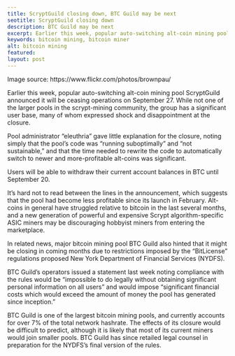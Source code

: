 ```yaml
---
title: ScryptGuild closing down, BTC Guild may be next
seotitle: ScryptGuild closing down
description: BTC Guild may be next
excerpt: Earlier this week, popular auto-switching alt-coin mining pool 
keywords: bitcoin mining, bitcoin miner
alt: bitcoin mining
featured: 
layout: post
---
```


<p>Image source: https://www.flickr.com/photos/brownpau/<p>

<p>Earlier this week, popular auto-switching alt-coin mining pool ScryptGuild announced it will be ceasing operations on September 27. While not one of the larger pools in the scrypt-mining community, the group has a significant user base, many of whom expressed shock and disappointment at the closure. <p>

<p>Pool administrator “eleuthria” gave little explanation for the closure, noting simply that the pool’s code was “running suboptimally” and “not sustainable,” and that the time needed to rewrite the code to automatically switch to newer and more-profitable alt-coins was significant.<p>

<p>Users will be able to withdraw their current account balances in BTC until September 20.<p>

<p>It’s hard not to read between the lines in the announcement, which suggests that the pool had become less profitable since its launch in February. Alt-coins in general have struggled relative to bitcoin in the last several months, and a new generation of powerful and expensive Scrypt algorithm-specific ASIC miners may be discouraging hobbyist miners from entering the marketplace.<p>

<p>In related news, major bitcoin mining pool BTC Guild also hinted that it might be closing in coming months due to restrictions imposed by the “BitLicense” regulations proposed New York Department of Financial Services (NYDFS). <p>

<p>BTC Guild’s operators issued a statement last week noting compliance with the rules would be “impossible to do legally without obtaining significant personal information on all users” and would impose “significant financial costs which would exceed the amount of money the pool has generated since inception.”<p>

<p>BTC Guild is one of the largest bitcoin mining pools, and currently accounts for over 7% of the total network hashrate. The effects of its closure would be difficult to predict, although it is likely that most of its current miners would join smaller pools. BTC Guild has since retailed legal counsel in preparation for the NYDFS’s final version of the rules.<p>
